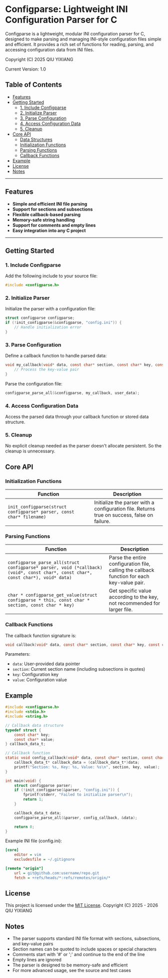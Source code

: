 # Configparse: Lightweight INI Configuration Parser for C

Configparse is a lightweight, modular INI configuration parser for C, designed to make parsing and managing INI-style configuration files simple and efficient. It provides a rich set of functions for reading, parsing, and accessing configuration data from INI files.

Copyright (C) 2025 QIU YIXIANG

Current Version: 1.0

## Table of Contents

- [Features](#features)
- [Getting Started](#getting-started)
  - [1. Include Configparse](#1-include-configparse)
  - [2. Initialize Parser](#2-initialize-parser)
  - [3. Parse Configuration](#3-parse-configuration)
  - [4. Access Configuration Data](#4-access-configuration-data)
  - [5. Cleanup](#5-cleanup)
- [Core API](#core-api)
  - [Data Structures](#data-structures)
  - [Initialization Functions](#initialization-functions)
  - [Parsing Functions](#parsing-functions)
  - [Callback Functions](#callback-functions)
- [Example](#example)
- [License](#license)
- [Notes](#notes)

---

## Features

- **Simple and efficient INI file parsing**
- **Support for sections and subsections**
- **Flexible callback-based parsing**
- **Memory-safe string handling**
- **Support for comments and empty lines**
- **Easy integration into any C project**

---

## Getting Started

### 1. Include Configparse

Add the following include to your source file:

```c
#include <configparse.h>
```

### 2. Initialize Parser

Initialize the parser with a configuration file:

```c
struct configparse configparse;
if (!init_configparse(&configparse, "config.ini")) {
    // Handle initialization error
}
```

### 3. Parse Configuration

Define a callback function to handle parsed data:

```c
void my_callback(void* data, const char* section, const char* key, const char* value) {
    // Process the key-value pair
}
```

Parse the configuration file:

```c
configparse_parse_all(&configparse, my_callback, user_data);
```

### 4. Access Configuration Data

Access the parsed data through your callback function or stored data structure.

### 5. Cleanup

No explicit cleanup needed as the parser doesn't allocate persistent. So the cleanup is unnecessary.

## Core API

### Initialization Functions

| Function | Description |
|----------|-------------|
| `init_configparse(struct configparse* parser, const char* filename)` | Initialize the parser with a configuration file. Returns true on success, false on failure. |

### Parsing Functions

| Function | Description |
|----------|-------------|
| `configparse_parse_all(struct configparse* parser, void (*callback)(void*, const char*, const char*, const char*), void* data)` | Parse the entire configuration file, calling the callback function for each key-value pair. |
|`char * configparse_get_value(struct configparse * this, const char * section, const char * key)`| Get specific value according to the key, not recommended for larger file.|

### Callback Functions

The callback function signature is:

```c
void callback(void* data, const char* section, const char* key, const char* value)
```

Parameters:
- `data`: User-provided data pointer
- `section`: Current section name (including subsections in quotes)
- `key`: Configuration key
- `value`: Configuration value

## Example

```c
#include <configparse.h>
#include <stdio.h>
#include <string.h>

// Callback data structure
typedef struct {
    const char* key;
    const char* value;
} callback_data_t;

// Callback function
static void config_callback(void* data, const char* section, const char* key, const char* value) {
    callback_data_t* callback_data = (callback_data_t*)data;
    printf("Section: %s, Key: %s, Value: %s\n", section, key, value);
}

int main(void) {
    struct configparse parser;
    if (!init_configparse(&parser, "config.ini")) {
        fprintf(stderr, "Failed to initialize parser\n");
        return 1;
    }

    callback_data_t data;
    configparse_parse_all(&parser, config_callback, &data);

    return 0;
}
```

Example INI file (config.ini):
```ini
[core]
    editor = vim
    excludesfile = ~/.gitignore

[remote "origin"]
    url = git@github.com:username/repo.git
    fetch = +refs/heads/*:refs/remotes/origin/*
```

## License
This project is licensed under the [MIT License](https://github.com/unsigend/util/blob/main/LICENSE).
Copyright (C) 2025 - 2026 QIU YIXIANG

## Notes

- The parser supports standard INI file format with sections, subsections, and key-value pairs
- Section names can be quoted to include spaces or special characters
- Comments start with '#' or ';' and continue to the end of the line
- Empty lines are ignored
- The parser is designed to be memory-safe and efficient
- For more advanced usage, see the source and test cases
